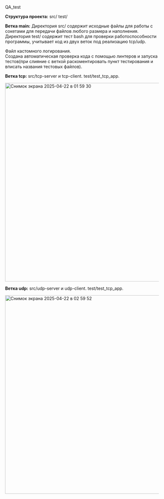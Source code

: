 QA_test

**Структура проекта:**
src/
test/

**Ветка main:**
Директория src/ содержит исходные файлы для работы с сокетами для передачи файлов любого размера и наполнения.
Директория test/ содержит тест bash для проверки работоспособности программы, учитывает код из двух веток под реализацию tcp/udp.

Файл кастомного логирования.<br>
Создана автоматическая проверка кода с помощью линтеров и запуска тестов(при слияние с веткой раскоментировать пункт тестирования и вписать названия тестовых файлов).

**Ветка tcp:**
src/tcp-server и tcp-client.
test/test_tcp_app.

<img width="650" alt="Снимок экрана 2025-04-22 в 01 59 30" src="https://github.com/user-attachments/assets/86e62fc9-7d5a-4cac-98a9-51b4bff95ebb" />



**Ветка udp:**
src/udp-server и udp-client.
test/test_tcp_app.

<img width="650" alt="Снимок экрана 2025-04-22 в 02 59 52" src="https://github.com/user-attachments/assets/c25e6536-d896-4037-a271-a39980796368" />
